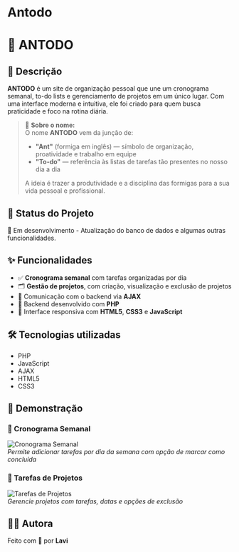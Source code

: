 # Antodo
# 🐜 ANTODO

## 🧠 Descrição  
**ANTODO** é um site de organização pessoal que une um cronograma semanal, to-do lists e gerenciamento de projetos em um único lugar. Com uma interface moderna e intuitiva, ele foi criado para quem busca praticidade e foco na rotina diária.

> 🐜 **Sobre o nome:**  
> O nome **ANTODO** vem da junção de:  
> - **"Ant"** (formiga em inglês) — símbolo de organização, proatividade e trabalho em equipe  
> - **"To-do"** — referência às listas de tarefas tão presentes no nosso dia a dia  
>  
> A ideia é trazer a produtividade e a disciplina das formigas para a sua vida pessoal e profissional.

## 🚧 Status do Projeto  
🔧 Em desenvolvimento - Atualização do banco de dados e algumas outras funcionalidades.

## ✨ Funcionalidades  
- ✅ **Cronograma semanal** com tarefas organizadas por dia  
- 🗂️ **Gestão de projetos**, com criação, visualização e exclusão de projetos  
- 🔄 Comunicação com o backend via **AJAX**  
- 💾 Backend desenvolvido com **PHP**  
- 🎨 Interface responsiva com **HTML5**, **CSS3** e **JavaScript**

## 🛠️ Tecnologias utilizadas  
- PHP  
- JavaScript  
- AJAX  
- HTML5  
- CSS3  


## 📸 Demonstração  

### 📅 Cronograma Semanal  
![Cronograma Semanal](./antodo-prototipagem-cs.png)  
*Permite adicionar tarefas por dia da semana com opção de marcar como concluída*

### 📁 Tarefas de Projetos  
![Tarefas de Projetos](./antodo-prototipagem-tp-projetos.png)  
*Gerencie projetos com tarefas, datas e opções de exclusão*

## 🙋‍♀️ Autora  
Feito com 💖 por **Lavi**
